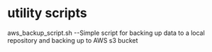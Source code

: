 # utility scripts
aws_backup_script.sh  --Simple script for backing up data to a local repository and backing up to AWS s3 bucket
